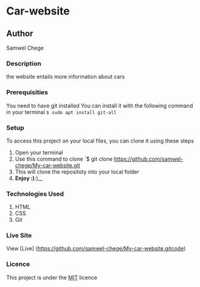 # Car-website
## Author
Samwel Chege
### Description
the website entails more information about cars
### Prerequisities
You need to have git installed
You can install it with the following command in your terminal
`$ sudo apt install git-all`
### Setup
To access this project on your local files, you can clone it using these steps
1. Open your terminal
1. Use this command to clone `$ git clone
https://github.com/samwel-chege/My-car-website.git
1. This will clone the repositoty into your local folder
1. __Enjoy :)__:)__
### Technologies Used
1. HTML
1. CSS
1. Git
### Live Site
View [Live] (https://github.com/samwel-chege/My-car-website.gitcode)
### Licence
This project is under the  [MIT](LICENSE) licence